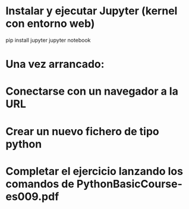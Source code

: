 # Instalar y ejecutar Jupyter (kernel con entorno web)
pip install jupyter
jupyter notebook

# Una vez arrancado:
# Conectarse con un navegador a la URL
# Crear un nuevo fichero de tipo python
# Completar el ejercicio lanzando los comandos de PythonBasicCourse-es009.pdf